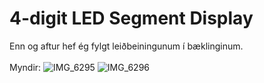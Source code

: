 # 4-digit LED Segment Display

Enn og aftur hef ég fylgt leiðbeiningunum í bæklinginum. </br> </br>
Myndir:
![IMG_6295](https://user-images.githubusercontent.com/100709468/168488059-1e80f372-5437-46c2-a5e8-2ca62bdf4dc0.jpg)
![IMG_6296](https://user-images.githubusercontent.com/100709468/168488063-98a82efc-2bf7-4428-bd53-19fb70debb06.jpg)
